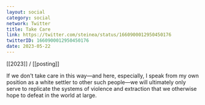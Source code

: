 ```yaml
---
layout: social
category: social
network: Twitter
title: Take Care
link: https://twitter.com/steinea/status/1660900012950450176
twitterID: 1660900012950450176
date: 2023-05-22
---
```


[[2023]] / [[posting]]

If we don't take care in this way—and here, especially, I speak from my own position as a white settler to other such people—we will ultimately only serve to replicate the systems of violence and extraction that we otherwise hope to defeat in the world at large.
